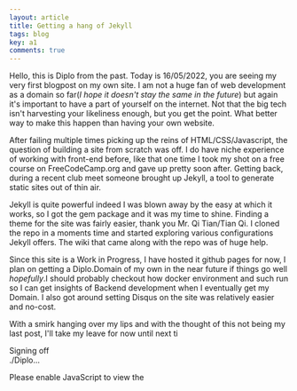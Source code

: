 ```yaml
---
layout: article
title: Getting a hang of Jekyll
tags: blog
key: a1
comments: true
---
```


Hello, this is Diplo from the past. Today is 16/05/2022, you are seeing my very first blogpost on my own site. I am not a huge fan of web development as a domain so far(*I hope it doesn't stay the same in the future*) but again it's important to have a part of yourself on the internet. Not that the big tech isn't harvesting your likeliness enough, but you get the point. What better way to make this happen than having your own website.

<!--more-->

After failing multiple times picking up the reins of HTML/CSS/Javascript, the question of building a site from scratch was off. I do have niche experience of working with front-end before, like that one time I took my shot on a free course on FreeCodeCamp.org and gave up pretty soon after. Getting back, during a recent club meet someone brought up Jekyll, a tool to generate static sites out of thin air.

Jekyll is quite powerful indeed I was blown away by the easy at which it works, so I got the gem package and it was my time to shine. Finding a theme for the site was fairly easier, thank you Mr. Qi Tian/Tian Qi. I cloned the repo in a moments time and started exploring various configurations Jekyll offers. The wiki that came along with the repo was of huge help.

Since this site is a Work in Progress, I have hosted it github pages for now, I plan on getting a Diplo.Domain of my own in the near future if things go well *hopefully*.I should probably checkout how docker environment and such run so I can get insights of Backend development when I eventually get my Domain. I also got around setting Disqus on the site was relatively easier and no-cost.

With a smirk hanging over my lips and with the thought of this not being my last post, I'll take my leave for now until next ti

Signing off<br>
./Diplo...

<div id="disqus_thread"></div>
<script>
    /**
    *  RECOMMENDED CONFIGURATION VARIABLES: EDIT AND UNCOMMENT THE SECTION BELOW TO INSERT DYNAMIC VALUES FROM YOUR PLATFORM OR CMS.
    *  LEARN WHY DEFINING THESE VARIABLES IS IMPORTANT: https://disqus.com/admin/universalcode/#configuration-variables    /
    /
    var disqus_config = function () {
    this.page.url = PAGE_URL;  // Replace PAGE_URL with your page's canonical URL variable
    this.page.identifier = PAGE_IDENTIFIER; // Replace PAGE_IDENTIFIER with your page's unique identifier variable
    };
    */
    (function() { // DON'T EDIT BELOW THIS LINE
    var d = document, s = d.createElement('script');
    s.src = 'https://https-diplo2by-github-io.disqus.com/embed.js';
    s.setAttribute('data-timestamp', +new Date());
    (d.head || d.body).appendChild(s);
    })();
</script>
<noscript>Please enable JavaScript to view the <a href="https://disqus.com/?ref_noscript%22%3Ecomments powered by Disqus.</a></noscript>

---
